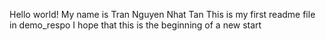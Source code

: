 Hello world!
My name is Tran Nguyen Nhat Tan
This is my first readme file in demo_respo
I hope that this is the beginning of a new start
